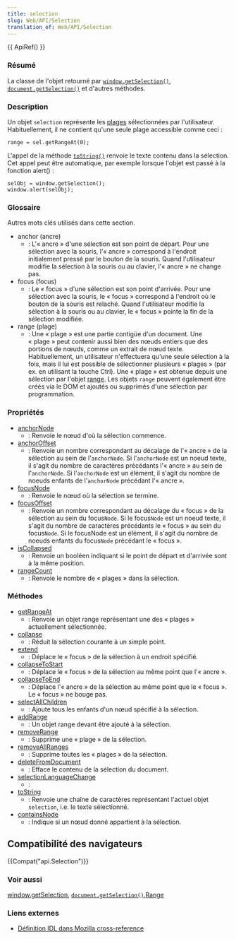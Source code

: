 ```yaml
---
title: selection
slug: Web/API/Selection
translation_of: Web/API/Selection
---
```

{{ ApiRef() }}

### Résumé

La classe de l'objet retourné par [`window.getSelection()`](Window/getSelection), [`document.getSelection()`](/fr/docs/Web/API/Document/getSelection) et d'autres méthodes.

### Description

Un objet `selection` représente les [plages](range) sélectionnées par l'utilisateur. Habituellement, il ne contient qu'une seule plage accessible comme ceci&nbsp;:

    range = sel.getRangeAt(0);

L'appel de la méthode [`toString()`](Selection/toString) renvoie le texte contenu dans la sélection. Cet appel peut être automatique, par exemple lorsque l'objet est passé à la fonction alert() :

    selObj = window.getSelection();
    window.alert(selObj);

### Glossaire

Autres mots clés utilisés dans cette section.

- anchor (ancre)
  - : L'«&nbsp;ancre&nbsp;» d'une sélection est son point de départ. Pour une sélection avec la souris, l'«&nbsp;ancre&nbsp;» correspond à l'endroit initialement pressé par le bouton de la souris. Quand l'utilisateur modifie la sélection à la souris ou au clavier, l'«&nbsp;ancre&nbsp;» ne change pas.
- focus (focus)
  - : Le «&nbsp;focus&nbsp;» d'une sélection est son point d'arrivée. Pour une sélection avec la souris, le «&nbsp;focus&nbsp;» correspond à l'endroit où le bouton de la souris est relaché. Quand l'utilisateur modifie la sélection à la souris ou au clavier, le «&nbsp;focus&nbsp;» pointe la fin de la sélection modifiée.
- range (plage)
  - : Une «&nbsp;plage&nbsp;» est une partie contigüe d'un document. Une «&nbsp;plage&nbsp;» peut contenir aussi bien des nœuds entiers que des portions de nœuds, comme un extrait de nœud texte. Habituellement, un utilisateur n'effectuera qu'une seule sélection à la fois, mais il lui est possible de sélectionner plusieurs «&nbsp;plages&nbsp;» (par ex. en utilisant la touche Ctrl). Une «&nbsp;plage&nbsp;» est obtenue depuis une sélection par l'objet [range](range). Les objets `range` peuvent également être créés via le DOM et ajoutés ou supprimés d'une sélection par programmation.

### Propriétés

- [anchorNode](/fr/docs/Web/API/Selection/anchorNode)
  - : Renvoie le nœud d'où la sélection commence.
- [anchorOffset](/fr/docs/Web/API/Selection/anchorOffset)
  - : Renvoie un nombre correspondant au décalage de l'«&nbsp;ancre&nbsp;» de la sélection au sein de l'`anchorNode`. Si l'`anchorNode` est un noeud texte, il s'agit du nombre de caractères précédants l'«&nbsp;ancre&nbsp;» au sein de l'`anchorNode`. Si l'`anchorNode` est un élément, il s'agit du nombre de noeuds enfants de l'`anchorNode` précédant l'«&nbsp;ancre&nbsp;».
- [focusNode](/fr/docs/Web/API/Selection/focusNode)
  - : Renvoie le nœud où la sélection se termine.
- [focusOffset](/fr/docs/Web/API/Selection/focusOffset)
  - : Renvoie un nombre correspondant au décalage du « focus&nbsp;» de la sélection au sein du focus`Node`. Si le focus`Node` est un noeud texte, il s'agit du nombre de caractères précédants le « focus » au sein du focus`Node`. Si le focusNode est un élément, il s'agit du nombre de noeuds enfants du focus`Node` précédant le « focus ».
- [isCollapsed](/fr/docs/Web/API/Selection/isCollapsed)
  - : Renvoie un booléen indiquant si le point de départ et d'arrivée sont à la même position.
- [rangeCount](/fr/docs/Web/API/Selection/rangeCount)
  - : Renvoie le nombre de «&nbsp;plages&nbsp;» dans la sélection.

### Méthodes

- [getRangeAt](/fr/docs/Web/API/Selection/getRangeAt)
  - : Renvoie un objet range représentant une des «&nbsp;plages&nbsp;» actuellement sélectionnée.
- [collapse](/fr/docs/Web/API/Selection/collapse)
  - : Réduit la sélection courante à un simple point.
- [extend](/fr/docs/Web/API/Selection/extend)
  - : Déplace le «&nbsp;focus&nbsp;» de la sélection à un endroit spécifié.
- [collapseToStart](/fr/docs/Web/API/Selection/collapseToStart)
  - : Déplace le «&nbsp;focus&nbsp;» de la sélection au même point que l'«&nbsp;ancre&nbsp;».
- [collapseToEnd](/fr/docs/Web/API/Selection/collapseToEnd)
  - : Déplace l'«&nbsp;ancre&nbsp;» de la sélection au même point que le «&nbsp;focus&nbsp;». Le «&nbsp;focus&nbsp;» ne bouge pas.
- [selectAllChildren](/fr/docs/Web/API/Selection/selectAllChildren)
  - : Ajoute tous les enfants d'un nœud spécifié à la sélection.
- [addRange](/fr/docs/Web/API/Selection/addRange)
  - : Un objet range devant être ajouté à la sélection.
- [removeRange](/fr/docs/Web/API/Selection/removeRange)
  - : Supprime une «&nbsp;plage&nbsp;» de la sélection.
- [removeAllRanges](/fr/docs/Web/API/Selection/removeAllRanges)
  - : Supprime toutes les «&nbsp;plages&nbsp;» de la sélection.
- [deleteFromDocument](/fr/docs/Web/API/Selection/deleteFromDocument)
  - : Efface le contenu de la sélection du document.
- [selectionLanguageChange](/fr/docs/Web/API/Selection/selectionLanguageChange)
  - :
- [toString](/fr/docs/Web/API/Selection/toString)
  - : Renvoie une chaîne de caractères représentant l'actuel objet `selection`, i.e. le texte sélectionné.
- [containsNode](/fr/docs/Web/API/Selection/containsNode)
  - : Indique si un nœud donné appartient à la sélection.

## Compatibilité des navigateurs

{{Compat("api.Selection")}}

### Voir aussi

[window.getSelection](Window/getSelection), [`document.getSelection()`](/fr/docs/Web/API/Document/getSelection),[Range](range)

### Liens externes

- [Définition IDL dans Mozilla cross-reference](http://lxr.mozilla.org/mozilla/source/content/base/public/nsISelection.idl)
